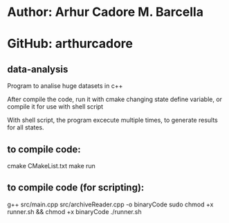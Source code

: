 # Author: Arhur Cadore M. Barcella
# GitHub: arthurcadore
## data-analysis

Program to analise huge datasets in c++

After compile the code, run it with cmake changing state define variable, or compile it for use with shell script

With shell script, the program excecute multiple times, to generate results for all states. 

## to compile code: 

cmake CMakeList.txt
make run

## to compile code (for scripting): 
g++ src/main.cpp src/archiveReader.cpp -o binaryCode 
sudo chmod +x runner.sh && chmod +x binaryCode
./runner.sh

